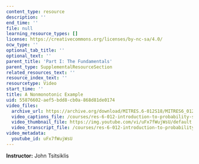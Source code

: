 ```yaml
---
content_type: resource
description: ''
end_time: ''
file: null
learning_resource_types: []
license: https://creativecommons.org/licenses/by-nc-sa/4.0/
ocw_type: ''
optional_tab_title: ''
optional_text: ''
parent_title: 'Part I: The Fundamentals'
parent_type: SupplementalResourceSection
related_resources_text: ''
resource_index_text: ''
resourcetype: Video
start_time: ''
title: A Nonmonotonic Example
uid: 55876602-aef5-bdd8-cb0a-868d81de0174
video_files:
  archive_url: https://archive.org/download/MITRES.6-012S18/MITRES6_012S18_L11-08_300k.mp4
  video_captions_file: /courses/res-6-012-introduction-to-probability-spring-2018/a8405136825d5fe69f55dfa7e999253c_uFx7fWujWsU.vtt
  video_thumbnail_file: https://img.youtube.com/vi/uFx7fWujWsU/default.jpg
  video_transcript_file: /courses/res-6-012-introduction-to-probability-spring-2018/77887c3a72bd693ea6afc854e3af6c3c_uFx7fWujWsU.pdf
video_metadata:
  youtube_id: uFx7fWujWsU
---
```


**Instructor:** John Tsitsiklis

